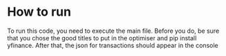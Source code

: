 # How to run

To run this code, you need to execute the main file. Before you do, be sure that you chose the good titles to put in the optimiser and pip install yfinance. After that, the json for transactions should appear in the console